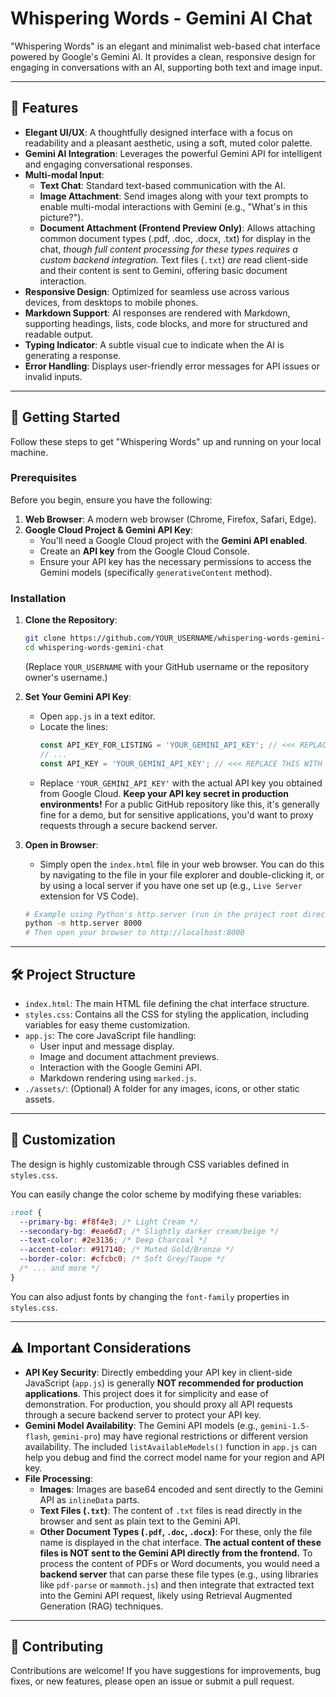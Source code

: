 # Whispering Words - Gemini AI Chat

"Whispering Words" is an elegant and minimalist web-based chat interface powered by Google's Gemini AI. It provides a clean, responsive design for engaging in conversations with an AI, supporting both text and image input.

---

## 🌟 Features

- **Elegant UI/UX**: A thoughtfully designed interface with a focus on readability and a pleasant aesthetic, using a soft, muted color palette.
- **Gemini AI Integration**: Leverages the powerful Gemini API for intelligent and engaging conversational responses.
- **Multi-modal Input**:
  - **Text Chat**: Standard text-based communication with the AI.
  - **Image Attachment**: Send images along with your text prompts to enable multi-modal interactions with Gemini (e.g., "What's in this picture?").
  - **Document Attachment (Frontend Preview Only)**: Allows attaching common document types (.pdf, .doc, .docx, .txt) for display in the chat, _though full content processing for these types requires a custom backend integration._ Text files (`.txt`) _are_ read client-side and their content is sent to Gemini, offering basic document interaction.
- **Responsive Design**: Optimized for seamless use across various devices, from desktops to mobile phones.
- **Markdown Support**: AI responses are rendered with Markdown, supporting headings, lists, code blocks, and more for structured and readable output.
- **Typing Indicator**: A subtle visual cue to indicate when the AI is generating a response.
- **Error Handling**: Displays user-friendly error messages for API issues or invalid inputs.

---

## 🚀 Getting Started

Follow these steps to get "Whispering Words" up and running on your local machine.

### Prerequisites

Before you begin, ensure you have the following:

1.  **Web Browser**: A modern web browser (Chrome, Firefox, Safari, Edge).
2.  **Google Cloud Project & Gemini API Key**:
    - You'll need a Google Cloud project with the **Gemini API enabled**.
    - Create an **API key** from the Google Cloud Console.
    - Ensure your API key has the necessary permissions to access the Gemini models (specifically `generativeContent` method).

### Installation

1.  **Clone the Repository**:

    ```bash
    git clone https://github.com/YOUR_USERNAME/whispering-words-gemini-chat.git
    cd whispering-words-gemini-chat
    ```

    (Replace `YOUR_USERNAME` with your GitHub username or the repository owner's username.)

2.  **Set Your Gemini API Key**:

    - Open `app.js` in a text editor.
    - Locate the lines:
      ```javascript
      const API_KEY_FOR_LISTING = 'YOUR_GEMINI_API_KEY'; // <<< REPLACE THIS WITH YOUR ACTUAL API KEY
      // ...
      const API_KEY = 'YOUR_GEMINI_API_KEY'; // <<< REPLACE THIS WITH YOUR ACTUAL API KEY
      ```
    - Replace `'YOUR_GEMINI_API_KEY'` with the actual API key you obtained from Google Cloud. **Keep your API key secret in production environments\!** For a public GitHub repository like this, it's generally fine for a demo, but for sensitive applications, you'd want to proxy requests through a secure backend server.

3.  **Open in Browser**:

    - Simply open the `index.html` file in your web browser. You can do this by navigating to the file in your file explorer and double-clicking it, or by using a local server if you have one set up (e.g., `Live Server` extension for VS Code).

    <!-- end list -->

    ```bash
    # Example using Python's http.server (run in the project root directory)
    python -m http.server 8000
    # Then open your browser to http://localhost:8000
    ```

---

## 🛠️ Project Structure

- `index.html`: The main HTML file defining the chat interface structure.
- `styles.css`: Contains all the CSS for styling the application, including variables for easy theme customization.
- `app.js`: The core JavaScript file handling:
  - User input and message display.
  - Image and document attachment previews.
  - Interaction with the Google Gemini API.
  - Markdown rendering using `marked.js`.
- `./assets/`: (Optional) A folder for any images, icons, or other static assets.

---

## 🎨 Customization

The design is highly customizable through CSS variables defined in `styles.css`.

You can easily change the color scheme by modifying these variables:

```css
:root {
  --primary-bg: #f8f4e3; /* Light Cream */
  --secondary-bg: #eae6d7; /* Slightly darker cream/beige */
  --text-color: #2e3136; /* Deep Charcoal */
  --accent-color: #917140; /* Muted Gold/Bronze */
  --border-color: #cfcbc0; /* Soft Grey/Taupe */
  /* ... and more */
}
```

You can also adjust fonts by changing the `font-family` properties in `styles.css`.

---

## ⚠️ Important Considerations

- **API Key Security**: Directly embedding your API key in client-side JavaScript (`app.js`) is generally **NOT recommended for production applications**. This project does it for simplicity and ease of demonstration. For production, you should proxy all API requests through a secure backend server to protect your API key.
- **Gemini Model Availability**: The Gemini API models (e.g., `gemini-1.5-flash`, `gemini-pro`) may have regional restrictions or different version availability. The included `listAvailableModels()` function in `app.js` can help you debug and find the correct model name for your region and API key.
- **File Processing**:
  - **Images**: Images are base64 encoded and sent directly to the Gemini API as `inlineData` parts.
  - **Text Files (`.txt`)**: The content of `.txt` files is read directly in the browser and sent as plain text to the Gemini API.
  - **Other Document Types (`.pdf`, `.doc`, `.docx`)**: For these, only the file name is displayed in the chat interface. **The actual content of these files is NOT sent to the Gemini API directly from the frontend.** To process the content of PDFs or Word documents, you would need a **backend server** that can parse these file types (e.g., using libraries like `pdf-parse` or `mammoth.js`) and then integrate that extracted text into the Gemini API request, likely using Retrieval Augmented Generation (RAG) techniques.

---

## 🤝 Contributing

Contributions are welcome\! If you have suggestions for improvements, bug fixes, or new features, please open an issue or submit a pull request.
